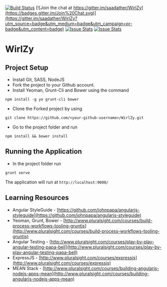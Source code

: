 [![Build Status](https://travis-ci.org/saadather/WirlZy.svg?branch=master)](https://travis-ci.org/saadather/WirlZy) 
[![Join the chat at https://gitter.im/saadather/WirlZy](https://badges.gitter.im/Join%20Chat.svg)](https://gitter.im/saadather/WirlZy?utm_source=badge&utm_medium=badge&utm_campaign=pr-badge&utm_content=badge)
[![Issue Stats](http://issuestats.com/github/saadather/WirlZy/badge/pr)](http://issuestats.com/github/saadather/WirlZy)
[![Issue Stats](http://issuestats.com/github/saadather/WirlZy/badge/issue)](http://issuestats.com/github/saadather/WirlZy)


# WirlZy

## Project Setup
* Install Git, SASS, NodeJS
* Fork the project to your Github account.
* Install Yeoman, Grunt-Cli and Bower using the command
```
npm install -g yo grunt-cli bower
```
* Clone the Forked project by using 
```
git clone https://github.com/<your-github-username>/WirlZy.git
```
* Go to the project folder and run
```
npm install && bower install
```

## Running the Application
* In the project folder run 
``` 
grunt serve
```
The application will run at `http://localhost:9000/`

## Learning Resources
* Angular StyleGuide - [https://github.com/johnpapa/angularjs-styleguide](https://github.com/johnpapa/angularjs-styleguide)
* Yeoman, Grunt, Bower - [http://www.pluralsight.com/courses/build-process-workflows-tooling-gruntjs](http://www.pluralsight.com/courses/build-process-workflows-tooling-gruntjs)
* Angular Testing - [http://www.pluralsight.com/courses/play-by-play-angular-testing-papa-bell](http://www.pluralsight.com/courses/play-by-play-angular-testing-papa-bell)
* ExpressJS - [http://www.pluralsight.com/courses/expressjs](http://www.pluralsight.com/courses/expressjs)
* MEAN Stack - [http://www.pluralsight.com/courses/building-angularjs-nodejs-apps-mean](http://www.pluralsight.com/courses/building-angularjs-nodejs-apps-mean)
